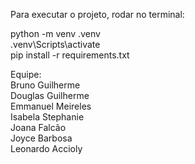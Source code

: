 Para executar o projeto, rodar no terminal:

python -m venv .venv  
.venv\Scripts\activate  
pip install -r requirements.txt  

Equipe:  
Bruno Guilherme  
Douglas Guilherme  
Emmanuel Meireles  
Isabela Stephanie  
Joana Falcão  
Joyce Barbosa  
Leonardo Accioly  
